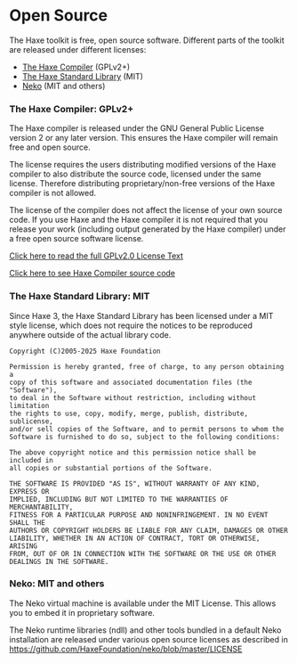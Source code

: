 # Open Source

The Haxe toolkit is free, open source software.  Different parts of the toolkit are released under different licenses:

* [The Haxe Compiler](#compiler-license) (GPLv2+)
* [The Haxe Standard Library](#std-library-license) (MIT)
* [Neko](#neko-license) (MIT and others)

<a name="compiler-license" class="anch"></a>

### The Haxe Compiler: GPLv2+

The Haxe compiler is released under the GNU General Public License version 2 or any later version.  This ensures the Haxe compiler will remain free and open source.

The license requires the users distributing modified versions of the Haxe compiler to also distribute the source code, licensed under the same license. Therefore distributing proprietary/non-free versions of the Haxe compiler is not allowed.

The license of the compiler does not affect the license of your own source code. If you use Haxe and the Haxe compiler it is not required that you release your work (including output generated by the Haxe compiler) under a free open source software license.

[Click here to read the full GPLv2.0 License Text](https://www.gnu.org/licenses/gpl-2.0.html)

[Click here to see Haxe Compiler source code](https://github.com/HaxeFoundation/haxe)

<a name="std-library-license" class="anch"></a>

### The Haxe Standard Library: MIT

Since Haxe 3, the Haxe Standard Library has been licensed under a MIT style license, which does not require the notices to be reproduced anywhere outside of the actual library code.

	Copyright (C)2005-2025 Haxe Foundation

	Permission is hereby granted, free of charge, to any person obtaining a
	copy of this software and associated documentation files (the "Software"),
	to deal in the Software without restriction, including without limitation
	the rights to use, copy, modify, merge, publish, distribute, sublicense,
	and/or sell copies of the Software, and to permit persons to whom the
	Software is furnished to do so, subject to the following conditions:

	The above copyright notice and this permission notice shall be included in
	all copies or substantial portions of the Software.

	THE SOFTWARE IS PROVIDED "AS IS", WITHOUT WARRANTY OF ANY KIND, EXPRESS OR
	IMPLIED, INCLUDING BUT NOT LIMITED TO THE WARRANTIES OF MERCHANTABILITY,
	FITNESS FOR A PARTICULAR PURPOSE AND NONINFRINGEMENT. IN NO EVENT SHALL THE
	AUTHORS OR COPYRIGHT HOLDERS BE LIABLE FOR ANY CLAIM, DAMAGES OR OTHER
	LIABILITY, WHETHER IN AN ACTION OF CONTRACT, TORT OR OTHERWISE, ARISING
	FROM, OUT OF OR IN CONNECTION WITH THE SOFTWARE OR THE USE OR OTHER
	DEALINGS IN THE SOFTWARE.

<a name="neko-license" class="anch"></a>

### Neko: MIT and others

The Neko virtual machine is available under the MIT License. This allows you to embed it in proprietary software.

The Neko runtime libraries (ndll) and other tools bundled in a default Neko installation are released under various open source licenses as described in <https://github.com/HaxeFoundation/neko/blob/master/LICENSE>

